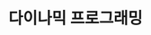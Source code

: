 ---
layout: tag-list
type: tag
title: 다이나믹 프로그래밍
slug: dp
category: algorithm
sidebar: true
order: 3
description: >
   다이나믹 프로그래밍 dp
---